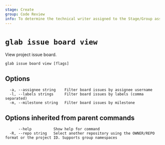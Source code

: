 ```yaml
---
stage: Create
group: Code Review
info: To determine the technical writer assigned to the Stage/Group associated with this page, see https://about.gitlab.com/handbook/product/ux/technical-writing/#assignments
---
```


<!--
This documentation is auto generated by a script.
Please do not edit this file directly, check cmd/gen-docs/docs.go.
-->

# `glab issue board view`

View project issue board.

```plaintext
glab issue board view [flags]
```

## Options

```plaintext
  -a, --assignee string    Filter board issues by assignee username
  -l, --labels strings     Filter board issues by labels (comma separated)
  -m, --milestone string   Filter board issues by milestone
```

## Options inherited from parent commands

```plaintext
      --help          Show help for command
  -R, --repo string   Select another repository using the OWNER/REPO format or the project ID. Supports group namespaces
```
